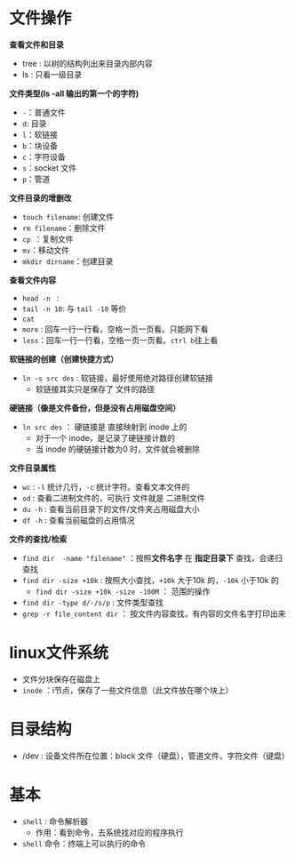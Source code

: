 # 文件操作

**查看文件和目录**

* tree : 以树的结构列出来目录内部内容
* ls : 只看一级目录

**文件类型(ls -all 输出的第一个的字符)**

* `-`：普通文件
* `d`: 目录
* `l`：软链接
* `b`：块设备
* `c`：字符设备
* `s`：socket 文件
* `p`：管道

**文件目录的增删改**

* `touch filename`: 创建文件
* `rm filename`：删除文件
* `cp `：复制文件
* `mv`：移动文件
* `mkdir dirname`：创建目录

**查看文件内容**

* `head -n ` : 
* `tail -n 10`: 与 `tail -10` 等价
* `cat`
* `more` : 回车一行一行看，空格一页一页看。只能网下看
* `less`：回车一行一行看，空格一页一页看。`ctrl b`往上看



**软链接的创建（创建快捷方式）**

* `ln -s src des` : 软链接，最好使用绝对路径创建软链接
  * 软链接其实只是保存了 文件的路径

**硬链接（像是文件备份，但是没有占用磁盘空间）**

* `ln src des`  ： 硬链接是 直接映射到 inode 上的
  * 对于一个 inode，是记录了硬链接计数的
  * 当 inode 的硬链接计数为0 时，文件就会被删除



**文件目录属性**

* `wc` : `-l` 统计几行，`-c` 统计字符。查看文本文件的
* `od` : 查看二进制文件的，可执行 文件就是 二进制文件
* `du -h` : 查看当前目录下的文件/文件夹占用磁盘大小
* `df -h` : 查看当前磁盘的占用情况 



**文件的查找/检索**

* `find dir  -name "filename"` ：按照**文件名字** 在 **指定目录下** 查找，会递归查找
* `find dir -size +10k` : 按照大小查找，`+10k` 大于10k 的，`-10k` 小于10k 的
  * `find dir -size +10k -size -100M` ： 范围的操作
* `find dir -type d/-/s/p` : 文件类型查找
* `grep -r file_content dir` ： 按文件内容查找，有内容的文件名字打印出来



# linux文件系统

* 文件分块保存在磁盘上
* `inode` ：i节点，保存了一些文件信息（此文件放在哪个块上）



# 目录结构

* /dev : 设备文件所在位置：block 文件（硬盘），管道文件，字符文件（键盘）

# 基本

* `shell` : 命令解析器
  * 作用：看到命令，去系统找对应的程序执行
* `shell` 命令：终端上可以执行的命令


